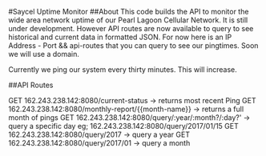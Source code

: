 #Saycel Uptime Monitor
##About
This code builds the API to monitor the wide area network uptime of our Pearl Lagoon Cellular Network.  It is still under development.  However API routes are now available to query to see historical and current data in formatted JSON.  For now here is an IP Address - Port && api-routes that you can query to see our pingtimes. Soon we will use a domain. 

Currently we ping our system every thirty minutes.  This will increase. 

##API Routes

GET 162.243.238.142:8080/current-status -> returns most recent Ping
GET 162.243.238.142:8080/monthly-report/{{month-name}} -> returns a full month of pings
GET 162.243.238.142:8080/query/:year/:month?/:day?' -> query a specific day
  eg; 162.243.238.142:8080/query/2017/01/15
GET 162.243.238.142:8080/query/2017 -> query a year
GET 162.243.238.142:8080/query/2017/01 -> query a month

